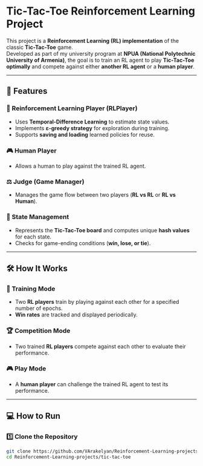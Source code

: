# **Tic-Tac-Toe Reinforcement Learning Project**  

This project is a **Reinforcement Learning (RL) implementation** of the classic **Tic-Tac-Toe** game.  
Developed as part of my university program at **NPUA (National Polytechnic University of Armenia)**, the goal is to train an RL agent to play **Tic-Tac-Toe optimally** and compete against either **another RL agent** or a **human player**.  

---

## **🚀 Features**  

### **🧠 Reinforcement Learning Player (RLPlayer)**  
- Uses **Temporal-Difference Learning** to estimate state values.  
- Implements **ε-greedy strategy** for exploration during training.  
- Supports **saving and loading** learned policies for reuse.  

### **🎮 Human Player**  
- Allows a human to play against the trained RL agent.  

### **⚖️ Judge (Game Manager)**  
- Manages the game flow between two players (**RL vs RL** or **RL vs Human**).  

### **🔢 State Management**  
- Represents the **Tic-Tac-Toe board** and computes unique **hash values** for each state.  
- Checks for game-ending conditions (**win, lose, or tie**).  

---

## **🛠️ How It Works**  

### **📌 Training Mode**  
- Two **RL players** train by playing against each other for a specified number of epochs.  
- **Win rates** are tracked and displayed periodically.  

### **🏆 Competition Mode**  
- Two trained **RL players** compete against each other to evaluate their performance.  

### **🎮 Play Mode**  
- A **human player** can challenge the trained RL agent to test its performance.  

---

## **💻 How to Run**  

### **1️⃣ Clone the Repository**  
```bash
git clone https://github.com/VArakelyan/Reinforcement-Learning-projects
cd Reinforcement-Learning-projects/tic-tac-toe
